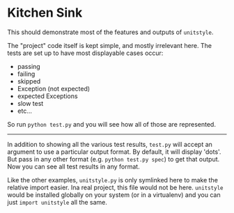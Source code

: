 Kitchen Sink
============

This should demonstrate most of the features and outputs of `unitstyle`.

The "project" code itself is kept simple, and mostly irrelevant here. The tests are set up to have most displayable cases occur:

- passing
- failing
- skipped
- Exception (not expected)
- expected Exceptions
- slow test
- etc...

So run `python test.py` and you will see how all of those are represented.

---

In addition to showing all the various test results, `test.py` will accept an argument to use a particular output format. By default, it will display 'dots'. But pass in any other format (e.g. `python test.py spec`) to get that output. Now you can see all test results in any format.

Like the other examples, `unitstyle.py` is only symlinked here to make the relative import easier. Ina  real project, this file would not be here. `unitstyle` would be installed globally on your system (or in a virtualenv) and you can just `import unitstyle` all the same.
